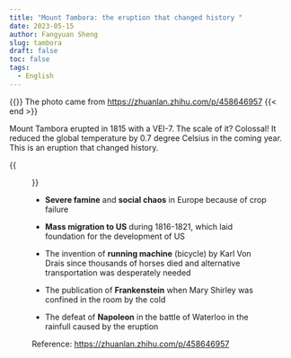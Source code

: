 ```yaml
---
title: "Mount Tambora: the eruption that changed history "
date: 2023-05-15
author: Fangyuan Sheng
slug: tambora
draft: false
toc: false
tags:
  - English
---
```



{{<block class="tip" >}}
The photo came from https://zhuanlan.zhihu.com/p/458646957
{{< end >}}

Mount Tambora erupted in 1815 with a VEI-7. The scale of it? Colossal! It reduced the global temperature by 0.7 degree Celsius in the coming year. This is an eruption that changed history.


{{<figure src="https://hellenshengfy.github.io/tambora.jpg">}}


- **Severe famine** and **social chaos** in Europe because of crop failure

- **Mass migration to US** during 1816-1821, which laid foundation for the development of US 

- The invention of **running machine** (bicycle) by Karl Von Drais since thousands of horses died and alternative transportation was desperately needed

- The publication of **Frankenstein** when Mary Shirley was confined in the room by the cold

- The defeat of **Napoleon** in the battle of Waterloo in the rainfull caused by the eruption


Reference: https://zhuanlan.zhihu.com/p/458646957

